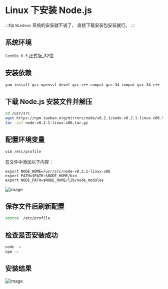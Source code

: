 # Linux 下安装 Node.js

:::tip
<code>Windeos</code> 系统的安装就不说了， 直接下载安装包安装就行。
:::

## 系统环境

<code>CentOs 6.5</code> 正式版_32位

## 安装依赖

```sh
yum install gcc openssl-devel gcc-c++ compat-gcc-34 compat-gcc-34-c++
```

## 下载 Node.js 安装文件并解压

```sh
cd /usr/src
wget https://npm.taobao.org/mirrors/node/v8.2.1/node-v8.2.1-linux-x86.tar.gz
tar -zxf node-v8.2.1-linux-x86.tar.gz
```

## 配置环境变量

```sh
vim /etc/profile
```

在文件中添加以下内容：

```
export NODE_HOME=/usr/src/node-v8.2.1-linux-x86
export PATH=$PATH:$NODE_HOME/bin
export NODE_PATH=$NODE_HOME/lib/node_modules
```
![image](/img/node_install.png)

## 保存文件后刷新配置

```sh
source  /etc/profile
```

## 检查是否安装成功

```sh
node -v
npm -v
```

## 安装结果

![image](/img/node_version.jpg)